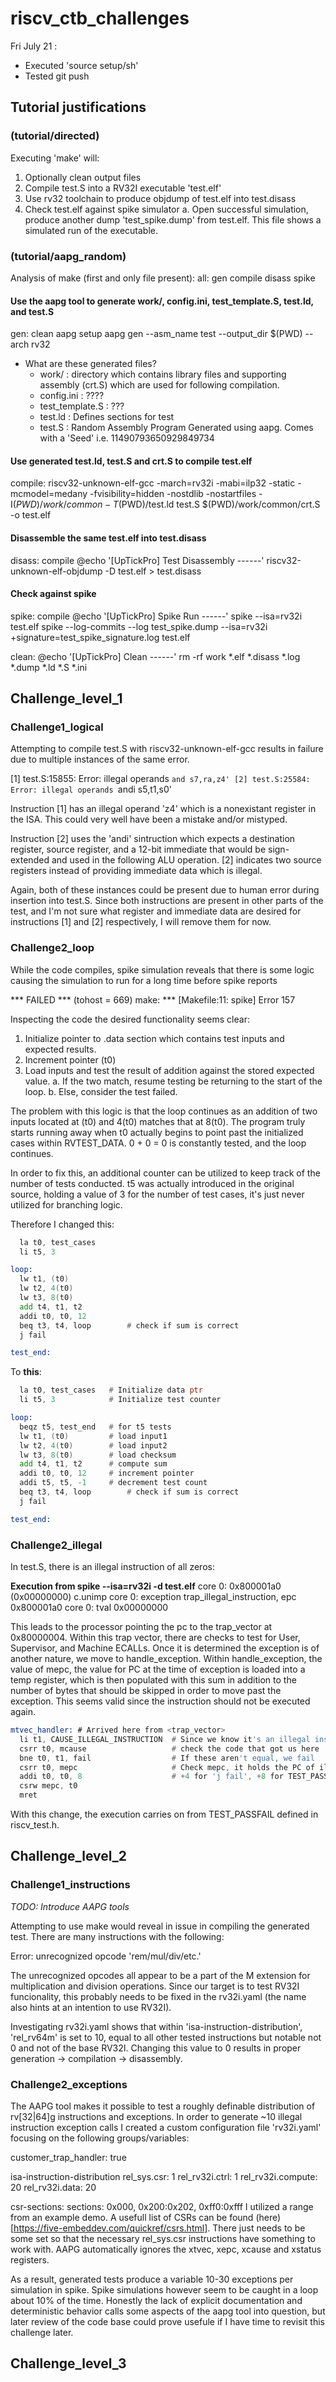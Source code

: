 # riscv_ctb_challenges

Fri July 21 : 
* Executed 'source setup/sh'
* Tested git push


## Tutorial justifications
### (tutorial/directed)
Executing 'make' will:
1. Optionally clean output files
2. Compile test.S into a RV32I executable 'test.elf'
3. Use rv32 toolchain to produce objdump of test.elf into test.disass
4. Check test.elf against spike simulator
    a. Open successful simulation, produce another dump 'test_spike.dump' from test.elf. This file shows a simulated run of the executable.

### (tutorial/aapg_random)
Analysis of make (first and only file present):
all: gen compile disass spike

#### Use the aapg tool to generate work/, config.ini, test_template.S, test.ld, and test.S
gen: clean
	aapg setup
	aapg gen --asm_name test --output_dir $(PWD) --arch rv32

* What are these generated files?
    - work/     : directory which contains library files and supporting assembly (crt.S) which are used for following compilation.
    - config.ini        : ????
    - test_template.S   : ???
    - test.ld   : Defines sections for test
    - test.S    : Random Assembly Program Generated using aapg. Comes with a 'Seed' i.e. 11490793650929849734

#### Use generated test.ld, test.S and crt.S to compile test.elf
compile:
	riscv32-unknown-elf-gcc -march=rv32i -mabi=ilp32 -static -mcmodel=medany -fvisibility=hidden -nostdlib -nostartfiles -I$(PWD)/work/common -T$(PWD)/test.ld test.S $(PWD)/work/common/crt.S -o test.elf

#### Disassemble the same test.elf into test.disass
disass: compile
	@echo '[UpTickPro] Test Disassembly ------'
	riscv32-unknown-elf-objdump -D test.elf > test.disass

#### Check against spike
spike: compile
	@echo '[UpTickPro] Spike Run ------'
	spike --isa=rv32i test.elf 
	spike --log-commits --log  test_spike.dump --isa=rv32i +signature=test_spike_signature.log test.elf

clean:
	@echo '[UpTickPro] Clean ------'
	rm -rf work *.elf *.disass *.log *.dump *.ld *.S *.ini

## Challenge_level_1
### Challenge1_logical
Attempting to compile test.S with riscv32-unknown-elf-gcc results in failure due to multiple instances of the same error. 

[1] test.S:15855: Error: illegal operands `and s7,ra,z4'
[2] test.S:25584: Error: illegal operands `andi s5,t1,s0'

Instruction [1] has an illegal operand 'z4' which is a nonexistant register in the ISA. This could very well have been a mistake and/or mistyped.

Instruction [2] uses the 'andi' sintruction which expects a destination register, source register, and a 12-bit immediate that would be sign-extended and used in the following ALU operation. [2] indicates two source registers instead of providing immediate data which is illegal.

Again, both of these instances could be present due to human error during insertion into test.S. Since both instructions are present in other parts of the test, and I'm not sure what register and immediate data are desired for instructions [1] and [2] respectively, I will remove them for now.

### Challenge2_loop
While the code compiles, spike simulation reveals that there is some logic causing the simulation to run for a long time before spike reports 

*** FAILED *** (tohost = 669)
make: *** [Makefile:11: spike] Error 157

Inspecting the code the desired functionality seems clear:
1. Initialize pointer to .data section which contains test inputs and expected results.
2. Increment pointer (t0)
3. Load inputs and test the result of addition against the stored expected value.
	a. If the two match, resume testing be returning to the start of the loop.
	b. Else, consider the test failed.

The problem with this logic is that the loop continues as an addition of two inputs located at (t0) and 4(t0) matches that at 8(t0).
The program truly starts running away when t0 actually begins to point past the initialized  cases within RVTEST_DATA.
0 + 0 = 0 is constantly tested, and the loop continues.

In order to fix this, an additional counter can be utilized to keep track of the number of tests conducted.
t5 was actually introduced in the original source, holding a value of 3 for the number of test cases, it's just never utilized for branching logic.

Therefore I changed this:
```asm
  la t0, test_cases
  li t5, 3

loop:
  lw t1, (t0)
  lw t2, 4(t0)
  lw t3, 8(t0)
  add t4, t1, t2
  addi t0, t0, 12
  beq t3, t4, loop        # check if sum is correct
  j fail

test_end:
```
To **this**:
  ```asm
    la t0, test_cases 	# Initialize data ptr
    li t5, 3 			# Initialize test counter
  
  loop:   
	beqz t5, test_end	# for t5 tests
	lw t1, (t0)			# load input1
	lw t2, 4(t0)		# load input2
	lw t3, 8(t0)		# load checksum
	add t4, t1, t2		# compute sum
	addi t0, t0, 12		# increment pointer
	addi t5, t5, -1		# decrement test count
	beq t3, t4, loop        # check if sum is correct
	j fail

test_end:
  ```

### Challenge2_illegal
In test.S, there is an illegal instruction of all zeros:

**Execution from spike --isa=rv32i -d test.elf**
core   0: 0x800001a0 (0x00000000) c.unimp
core   0: exception trap_illegal_instruction, epc 0x800001a0
core   0:           tval 0x00000000

This leads to the processor pointing the pc to the trap_vector at 0x80000004.
Within this trap vector, there are checks to test for User, Supervisor, and Machine ECALLs.
Once it is determined the exception is of another nature, we move to handle_exception.
Within handle_exception, the value of mepc, the value for PC at the time of exception is loaded into a temp register, which is then populated with this sum in addition to the number of bytes that should be skipped in order to move past the exception. This seems valid since the instruction should not be executed again.

```asm
mtvec_handler: # Arrived here from <trap_vector>
  li t1, CAUSE_ILLEGAL_INSTRUCTION  # Since we know it's an illegal instruction we save that code to t1
  csrr t0, mcause                   # check the code that got us here
  bne t0, t1, fail                  # If these aren't equal, we fail
  csrr t0, mepc                     # Check mepc, it holds the PC of illegal instruction
  addi t0, t0, 8                    # +4 for 'j fail', +8 for TEST_PASSFAIL
  csrw mepc, t0
  mret
```
With this change, the execution carries on from TEST_PASSFAIL defined in riscv_test.h.

## Challenge_level_2
### Challenge1_instructions

*TODO: Introduce AAPG tools*


Attempting to use make would reveal in issue in compiling the generated test. There are many instructions with the following:

Error: unrecognized opcode 'rem/mul/div/etc.'

The unrecognized opcodes all appear to be a part of the M extension for multiplication and division operations. Since our target is to test RV32I funcionality, this probably needs to be fixed in the rv32i.yaml (the name also hints at an intention to use RV32I).

Investigating rv32i.yaml shows that  within 'isa-instruction-distribution', 'rel_rv64m' is set to 10, equal to all other tested instructions but notable not 0 and not of the base RV32I. Changing this value to 0 results in proper generation -> compilation -> disassembly.

### Challenge2_exceptions

The AAPG tool makes it possible to test a roughly definable distribution of rv[32|64]g instructions and exceptions. In order to generate ~10 illegal instruction exception calls I created a custom configuration file 'rv32i.yaml' focusing on the following groups/variables:

customer_trap_handler: true

isa-instruction-distribution
  rel_sys.csr: 1
  rel_rv32i.ctrl: 1
  rel_rv32i.compute: 20
  rel_rv32i.data: 20

csr-sections:
  sections: 0x000, 0x200:0x202, 0xff0:0xfff
  I utilized a range from an example demo. A usefull list of CSRs can be found (here)[https://five-embeddev.com/quickref/csrs.html]. There just needs to be some set so that the necessary rel_sys.csr instructions have something to work with. AAPG automatically ignores the xtvec, xepc, xcause and xstatus registers.

As a result, generated tests produce a variable 10-30 exceptions per simulation in spike. Spike simulations however seem to be caught in a loop about 10% of the time. Honestly the lack of explicit documentation and deterministic behavior calls some aspects of the aapg tool into question, but later review of the code base could prove usefule if I have time to revisit this challenge later.

## Challenge_level_3